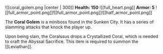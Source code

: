 ![[coral_golem.png |center | 300]]
**Health: 150** ![[full_heart.png]]
**Armor: 5** ![[full_armor_point.png]]![[full_armor_point.png]]![[half_armor_point.png]]

The **Coral Golem** is a miniboss found in the Sunken City. It has a series of slamming attacks that knock the player up.

Upon being slain, the Coralssus drops a Crystallized Coral, which is needed to craft the Abyssal Sacrifice. This item is required to summon the [[Leviathan]].